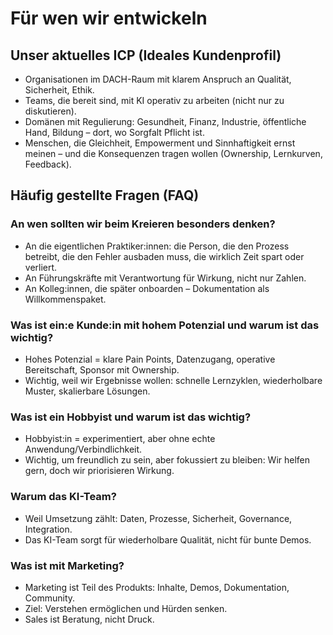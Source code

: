 # Für wen wir entwickeln

## Unser aktuelles ICP (Ideales Kundenprofil)

- Organisationen im DACH-Raum mit klarem Anspruch an Qualität, Sicherheit, Ethik.
- Teams, die bereit sind, mit KI operativ zu arbeiten (nicht nur zu diskutieren).
- Domänen mit Regulierung: Gesundheit, Finanz, Industrie, öffentliche Hand, Bildung – dort, wo Sorgfalt Pflicht ist.
- Menschen, die Gleichheit, Empowerment und Sinnhaftigkeit ernst meinen – und die Konsequenzen tragen wollen (Ownership, Lernkurven, Feedback).

## Häufig gestellte Fragen (FAQ)

### An wen sollten wir beim Kreieren besonders denken?

- An die eigentlichen Praktiker:innen: die Person, die den Prozess betreibt, die den Fehler ausbaden muss, die wirklich Zeit spart oder verliert.
- An Führungskräfte mit Verantwortung für Wirkung, nicht nur Zahlen.
- An Kolleg:innen, die später onboarden – Dokumentation als Willkommenspaket.

### Was ist ein:e Kunde:in mit hohem Potenzial und warum ist das wichtig?

- Hohes Potenzial = klare Pain Points, Datenzugang, operative Bereitschaft, Sponsor mit Ownership.
- Wichtig, weil wir Ergebnisse wollen: schnelle Lernzyklen, wiederholbare Muster, skalierbare Lösungen.

### Was ist ein Hobbyist und warum ist das wichtig?

- Hobbyist:in = experimentiert, aber ohne echte Anwendung/Verbindlichkeit.
- Wichtig, um freundlich zu sein, aber fokussiert zu bleiben: Wir helfen gern, doch wir priorisieren Wirkung.

### Warum das KI-Team?

- Weil Umsetzung zählt: Daten, Prozesse, Sicherheit, Governance, Integration.
- Das KI-Team sorgt für wiederholbare Qualität, nicht für bunte Demos.

### Was ist mit Marketing?

- Marketing ist Teil des Produkts: Inhalte, Demos, Dokumentation, Community.
- Ziel: Verstehen ermöglichen und Hürden senken.
- Sales ist Beratung, nicht Druck.
